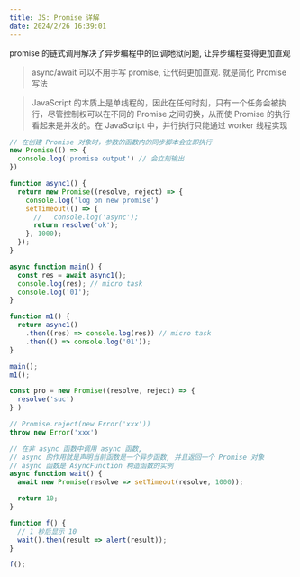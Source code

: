 ```yaml
---
title: JS: Promise 详解
date: 2024/2/26 16:39:01
---
```


promise 的链式调用解决了异步编程中的回调地狱问题, 让异步编程变得更加直观

> async/await 可以不用手写 promise, 让代码更加直观. 就是简化 Promise 写法

> JavaScript 的本质上是单线程的，因此在任何时刻，只有一个任务会被执行，尽管控制权可以在不同的 Promise 之间切换，从而使 Promise 的执行看起来是并发的。在 JavaScript 中，并行执行只能通过 worker 线程实现

```js
// 在创建 Promise 对象时，参数的函数内的同步脚本会立即执行
new Promise(() => {
  console.log('promise output') // 会立刻输出
})
```

```js
function async1() {
  return new Promise((resolve, reject) => {
    console.log('log on new promise')
    setTimeout(() => {
      //   console.log('async');
      return resolve('ok');
    }, 1000);
  });
}

async function main() {
  const res = await async1();
  console.log(res); // micro task
  console.log('01');
}

function m1() {
  return async1()
    .then((res) => console.log(res)) // micro task
    .then(() => console.log('01'));
}

main();
m1();
```


```js
const pro = new Promise((resolve, reject) => {
  resolve('suc')
} )

// Promise.reject(new Error('xxx'))
throw new Error('xxx')

// 在非 async 函数中调用 async 函数,
// async 的作用就是声明当前函数是一个异步函数, 并且返回一个 Promise 对象
// async 函数是 AsyncFunction 构造函数的实例
async function wait() {
  await new Promise(resolve => setTimeout(resolve, 1000));

  return 10;
}

function f() {
  // 1 秒后显示 10
  wait().then(result => alert(result));
}

f();
```